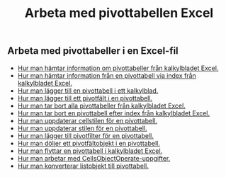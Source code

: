 ﻿---
title: Arbeta med pivottabellen Excel
second_title: Documen
linktitle: Pivottabell
type: docs
url: /sv/pivottables/
aliases: [/working-with-pivot-tables/]
keywords: Working with pivot table on an Excel worksheet
description: "Hur man fungerar med Aspose.Cells Cloud REST API:er med pivottabeller i ett Excel-arbetsblad. SDK:er stöder olika typer av utvecklingsspråk. De inkluderar Android, C#, Go, Java, NodeJS, Perl, PHP, Python, Ruby och Swift."
weight: 100
kwords: Excel, Office Moln, REST API, Kalkylblad, PDF, CSV, Json, Markdown, Pivottabeller
---
## Arbeta med pivottabeller i en Excel-fil

- [Hur man hämtar information om pivottabeller från kalkylbladet Excel.](/cells/sv/pivot-tables/get-all/)
- [Hur man hämtar information från en pivottabell via index från kalkylbladet Excel.](/cells/sv/pivot-tables/get/)
- [Hur man lägger till en pivottabell i ett kalkylblad.](/cells/sv/pivot-tables/add/)
- [Hur man lägger till ett pivotfält i en pivottabell.](/cells/sv/pivot-tables/add-pivot-field/)
- [Hur man tar bort alla pivottabeller från kalkylbladet Excel.](/cells/sv/pivot-tables/clear/)
- [Hur man tar bort en pivottabell efter index från kalkylbladet Excel.](/cells/sv/pivot-tables/delete/)
- [Hur man uppdaterar cellstilen för en pivottabell.](/cells/sv/pivot-tables/format/)
- [Hur man uppdaterar stilen för en pivottabell.](/cells/sv/pivot-tables/format-all/)
- [Hur man lägger till pivotfilter för en pivottabell.](/cells/sv/pivot-tables/add-filters/)
- [Hur man döljer ett pivotfältobjekt i en pivottabell.](/cells/sv/pivot-tables/hide-pivot-field-item/)
- [Hur man flyttar en pivottabell i kalkylbladet Excel.](/cells/sv/pivot-tables/move/)
- [Hur man arbetar med CellsObjectOperate-uppgifter.](/cells/sv/working-with-pivot-table-using-cellsobjectoperate-task/)
- [Hur man konverterar listobjekt till pivottabell.](/cells/sv/pivot-tables/convert-table-to-pivottable/)
